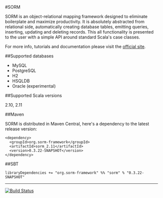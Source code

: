 #SORM

SORM is an object-relational mapping framework designed to eliminate boilerplate and maximize productivity. It is absolutely abstracted from relational side, automatically creating database tables, emitting queries, inserting, updating and deleting records. This all functionality is presented to the user with a simple API around standard Scala's case classes. 

For more info, tutorials and documentation please visit the [official site](http://sorm-framework.org).

##Supported databases

* MySQL
* PostgreSQL
* H2
* HSQLDB
* Oracle (experimental)

##Supported Scala versions

2.10, 2.11

##Maven

SORM is distributed in Maven Central, here's a dependency to the latest release version:

    <dependency>
      <groupId>org.sorm-framework</groupId>
      <artifactId>sorm_2.11</artifactId>
      <version>0.3.22-SNAPSHOT</version>
    </dependency>

##SBT

    libraryDependencies += "org.sorm-framework" %% "sorm" % "0.3.22-SNAPSHOT"

---

[![Build Status](https://travis-ci.org/sorm/sorm.png?branch=master)](https://travis-ci.org/sorm/sorm)
